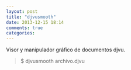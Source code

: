 ```yaml
---
layout: post
title: "djvusmooth"
date: 2013-12-15 18:14
comments: true
categories: 
---
```

Visor y manipulador gráfico de documentos djvu.

>$ djvusmooth archivo.djvu

